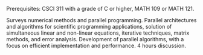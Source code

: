 Prerequisites: CSCI 311 with a grade of C or higher, MATH 109 or MATH 121.

Surveys numerical methods and parallel programming. Parallel architectures and algorithms for scientific programming applications, solution of simultaneous linear and non-linear equations, iterative techniques, matrix methods, and error analysis. Development of parallel algorithms, with a focus on efficient implementation and performance. 4 hours discussion.
